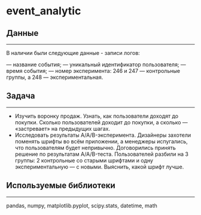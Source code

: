 # event_analytic

## Данные
-------------------
В наличии были следующие данные - записи логов:

— название события;
— уникальный идентификатор пользователя;
— время события;
— номер эксперимента: 246 и 247 — контрольные группы, а 248 — экспериментальная.

## Задача
-------------------
- Изучить воронку продаж. Узнать, как пользователи доходят до покупки. 
Сколько пользователей доходит до покупки, а сколько — «застревает» на предыдущих шагах.
- Исследовать результаты A/A/B-эксперимента. 
Дизайнеры захотели поменять шрифты во всём приложении, а менеджеры испугались, что пользователям будет непривычно.
Договорились принять решение по результатам A/A/B-теста. 
Пользователей разбили на 3 группы: 2 контрольные со старыми шрифтами и одну экспериментальную — с новыми.
Выяснить, какой шрифт лучше.

## Используемые библиотеки
-------------------
pandas, numpy, matplotlib.pyplot, scipy.stats, datetime, math

